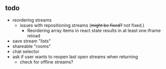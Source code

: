 ## todo

* reordering streams
  * issues with repositioning streams (~~might be fixed?~~ not fixed.)
    * Reordering array items in react state results in at least one iframe reload
* save stream "lists"
* shareable "rooms"
* chat selector
* ask if user wants to reopen last open streams when returning
  * check for offline streams?